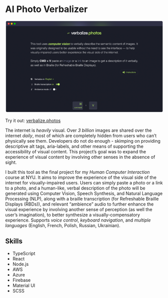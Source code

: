 # AI Photo Verbalizer

![verbalize-photos-screenshot](/assets/verbalize-photos-ss.png)

Try it out: [verbalize.photos](https://verbalize.photos)

The internet is _heavily_ visual. Over _3 billion_ images are shared over the internet _daily_, most of which are completely hidden from users who can’t physically see them. Developers do not do enough - skimping on providing descriptive alt tags, aria-labels, and other means of supporting the accessibility of visual content. This project’s goal was to expand the experience of visual content by involving other senses in the absence of sight.

I built this tool as the final project for my _Human Computer Interaction_ course at NYU. It aims to improve the experience of the visual side of the internet for visually-impaired users. Users can simply paste a photo or a link to a photo, and a human-like, verbal description of the photo will be generated using Computer Vision, Speech Synthesis, and Natural Language Processing (NLP), along with a braille transcription (for Refreshable Braille Displays (RBDs)), and relevant “ambience” audio to further enhance the visual experience by involving another sense of perception (as well the user’s imagination), to better synthesize a visually-compensatory experience. Supports _voice control_, _keyboard navigation_, and _multiple languages_ (English, French, Polish, Russian, Ukrainian).

## Skills

- TypeScript
- React
- Node.js
- AWS
- Azure
- Firebase
- Material UI
- SCSS
